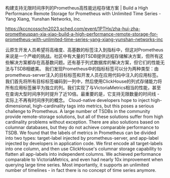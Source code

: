 构建支持无限时间序列的Prometheus高性能远程存储方案 | Build a High Performance Remote Storage for Prometheus with Unlimited Time Series - Yang Xiang, Yunshan Networks, Inc.

https://kccncosschn2023.sched.com/event/1PTHx/zha-hui-zha-prometheuspan-xia-xiao-build-a-high-performance-remote-storage-for-prometheus-with-unlimited-time-series-yang-xiang-yunshan-networks-inc

云原生开发人员希望将高维度、高基数的标签注入到指标中，但这对Prometheus来说是一个严峻的挑战。社区中有大量的TSDB提供远程存储解决方案，但所有这些解决方案都存在高基数问题。还有基于列式数据库的解决方案，但它们的性能无法与TSDB相媲美。 我们发现Prometheus中的指标标签可以分为两种类型：由prometheus-server注入的目标标签和开发人员在应用代码中注入的应用标签。我们首先将所有目标标签编码到一列中，然后使用ClickHouse的列式存储能力将所有应用标签展平为独立的列。我们实现了与VictoriaMetrics相当的性能，甚至在查询大型时间序列时提升了近10倍。最重要的是，它支持无限数量的时间线 - 实际上不再有时间序列的概念。 
Cloud-native developers hope to inject high-dimensional, high-cardinality tags into metrics, but this poses a serious challenge to Prometheus. A large number of TSDBs in the community provide remote-storage solutions, but all of these solutions suffer from high cardinality problems without exception. There are also solutions based on columnar databases, but they do not achieve comparable performance to TSDB. We found that the labels of metrics in Prometheus can be divided into two types: target-label injected by prometheus-server, and app-label injected by developers in application code. We first encode all target-labels into one column, and then use ClickHouse's columnar storage capability to flatten all app-labels into independent columns. We achieved performance comparable to VictoriaMetrics, and even had nearly 10x improvement when querying large time series. Most importantly, it supports an unlimited number of timelines - in fact there is no concept of time series anymore.